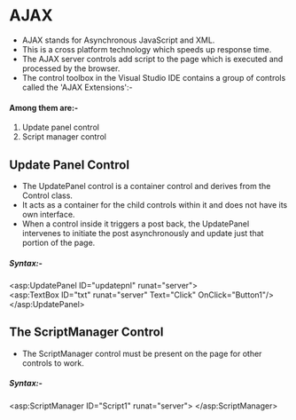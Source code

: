 # AJAX
* AJAX stands for Asynchronous JavaScript and XML.
* This is a cross platform technology which speeds up response time.
* The AJAX server controls add script to the page which is executed and processed by the browser.
* The control toolbox in the Visual Studio IDE contains a group of controls called the 'AJAX Extensions':-
#### Among them are:-
1. Update panel control
2. Script manager control

## Update Panel Control
* The UpdatePanel control is a container control and derives from the Control class.
* It acts as a container for the child controls within it and does not have its own interface.
* When a control inside it triggers a post back, the UpdatePanel intervenes to initiate the post asynchronously and update just that portion of the page.
##### Syntax:-
<asp:UpdatePanel ID="updatepnl" runat="server">  
<ContentTemplate>
  <asp:TextBox ID="txt" runat="server" Text="Click" OnClick="Button1"/>
  </ContentTemplate>  
</asp:UpdatePanel> 

## The ScriptManager Control
* The ScriptManager control  must be present on the page for other controls to work.
##### Syntax:-
<asp:ScriptManager ID="Script1" runat="server">
</asp:ScriptManager>
